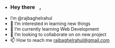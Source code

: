 - ### Hey there <img src="https://media.giphy.com/media/hvRJCLFzcasrR4ia7z/giphy.gif" width="10px">, 
- I’m @rajbaghelrahul
- 👀 I’m interested in learning new things
- 🌱 I’m currently learning Web Development
- 💞️ I’m looking to collaborate on on new project
- 📫 How to reach me rajbaghelrahul@gmail.com
